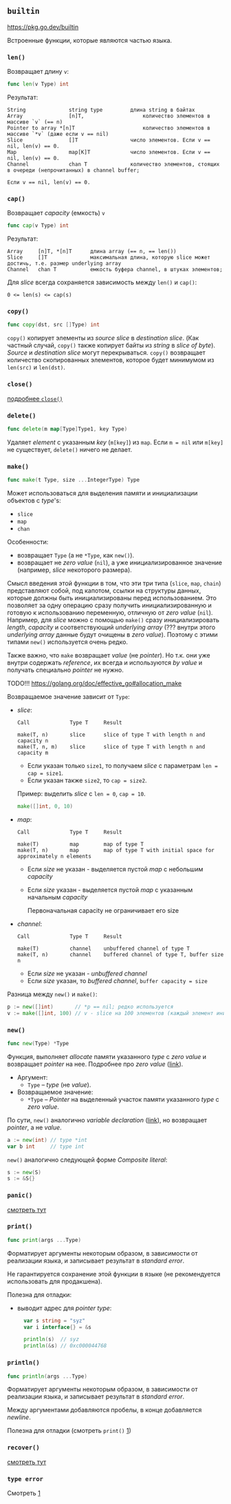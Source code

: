 ## `builtin`

https://pkg.go.dev/builtin

Встроенные функции, которые являются частью языка.

### `len()`

Возвращает длину `v`:

```go
func len(v Type) int
```

Результат:

```
String    			string type      	длина string в байтах
Array     			[n]T,       			количество элементов в массиве `v` (== n)
Pointer to array *[n]T						количество элементов в массиве `*v` (даже если v == nil)
Slice     			[]T              	число элементов. Если v == nil, len(v) == 0.
Map       			map[K]T          	число элементов. Если v == nil, len(v) == 0.
Channel   			chan T           	количество элементов, стоящих в очереди (непрочитанных) в channel buffer;
																	Если v == nil, len(v) == 0.
```

### `cap()`

Возвращает *capacity* (емкость) `v` 

```go
func cap(v Type) int
```

Результат:

```
Array     [n]T, *[n]T      длина array (== n, == len())
Slice     []T              максимальная длина, которую slice может достичь, т.е. размер underlying array 
Channel   chan T           емкость буфера channel, в штуках элементов;
```

Для *slice* всегда сохраняется зависимость между `len()` и `cap()`:

```
0 <= len(s) <= cap(s)
```

### `copy()`

```go
func copy(dst, src []Type) int
```

`copy()` копирует элементы из *source slice* в *destination slice*. (Как частный случай, `copy()` также копирует байты из *string* в *slice of byte*). *Source* и *destination slice* могут перекрываться. `copy()` возвращает количество скопированных элементов, которое будет минимумом из `len(src)` и `len(dst)`.





### `close()`

[подробнее `close()`](../types/channel.md#close)







### `delete()`

```go
func delete(m map[Type]Type1, key Type)
```

Удаляет *element* с указанным *key* (`m[key]`) из `map`. Если `m = nil` или `m[key]` не существует, `delete()` ничего не делает.

### `make()`

```go
func make(t Type, size ...IntegerType) Type
```

Может использоваться для выделения памяти и инициализации объектов с *type*'s:

- `slice`
- `map`
- `chan`

Особенности:

- возвращает `Type` (а не `*Type`, как `new()`). 
- возвращает не *zero value* (`nil`), а уже инициализированное значение (например, *sliсe* некоторого размера).

Смысл введения этой функции в том, что эти три типа (`slice`, `map`, `chain`) представляют собой, под капотом, ссылки на структуры данных, которые должны быть инициализированы перед использованием. Это позволяет за одну операцию сразу получить инициализированную и готовую к использованию переменную, отличную от *zero value* (`nil`).  Например, для *slice* можно с помощью `make()` сразу инициализировать *length*, *capacity* и соответствующий *underlying array* (??? внутри этого *underlying array* данные будут очищены в *zero value*). Поэтому с этими типами `new()` используется очень редко.

Также важно, что `make` возвращает *value* (не *pointer*). Но т.к. они уже внутри содержать *reference*, их всегда и используются *by value* и получать специально *pointer* не нужно. 

TODO!!! https://golang.org/doc/effective_go#allocation_make

Возвращаемое значение зависит от `Type`:

- *slice*:

  ```
  Call             Type T     Result
  
  make(T, n)       slice      slice of type T with length n and capacity n
  make(T, n, m)    slice      slice of type T with length n and capacity m
  ```

  - Если указан только `size1`, то получаем *slice* с параметрам `len = cap = size1`.
  - Если указан также `size2`, то `cap = size2`.

  Пример: выделить *slice* с `len = 0`, `cap = 10`. 

  ```go
  make([]int, 0, 10) 
  ```

- *map*:

  ```
  Call             Type T     Result
  
  make(T)          map        map of type T
  make(T, n)       map        map of type T with initial space for approximately n elements
  ```

  * Если *size* не указан - выделяется пустой *map* с небольшим *capacity*

  * Если *size* указан - выделяется пустой *map* с указанным начальным *capacity*

    Первоначальная capacity не ограничивает его size

- *channel*:

  ```
  Call             Type T     Result
  
  make(T)          channel    unbuffered channel of type T
  make(T, n)       channel    buffered channel of type T, buffer size n
  ```

  * Если *size* не указан - *unbuffered channel*
  * Если *size* указан, то  *buffered channel*, `buffer capacity = size`



Разница между `new()` и `make()`:

```go
p := new([]int)       // *p == nil; редко используется
v := make([]int, 100) // v - slice на 100 элементов (каждый элемент инициализирован zero value)
```



### `new()`

```go
func new(Type) *Type
```

Функция, выполняет *allocate* памяти указанного *type* с *zero value* и возвращает *pointer* на нее. Подробнее про *zero value* ([link](#zero-value)).

-  Аргумент:
   - `Type`  – *type* (не *value*). 
-  Возвращаемое значение:
   - `*Type` – *Pointer* на выделенный участок памяти указанного *type* с *zero value*.

По сути, `new()` аналогично *variable declaration* ([link](#variable-declaration)), но возвращает *pointer*, а не *value*.

```go
a := new(int) // type *int
var b int     // type int
```

`new()` аналогично следующей форме *Composite literal*:

```go
s := new(S)
s := &S{}
```

### `panic()`

[смотреть тут](../Lang.md#panic)

### `print()`

```go
func print(args ...Type)
```

Форматирует аргументы некоторым образом, в зависимости от реализации языка, и записывает результат в *standard error*. 

Не гарантируется сохранение этой функции в языке (не рекомендуется использовать для продакшена).

Полезна для отладки:

- выводит адрес для *pointer type*:

  ```go
  	var s string = "syz"
  	var i interface{} = &s
  
  	println(s)  // syz
  	println(&s) // 0xc000044768
  ```



### `println()`

```go
func println(args ...Type)
```

Форматирует аргументы некоторым образом, в зависимости от реализации языка, и записывает результат в *standard error*. 

Между аргументами добавляются пробелы, в конце добавляется *newline*.

Полезна для отладки (смотреть `print()` [1](#print))



### `recover()`

[смотреть тут](../Lang.md#recover)



### `type error`

Смотреть [1](errors.md#type-errors)

